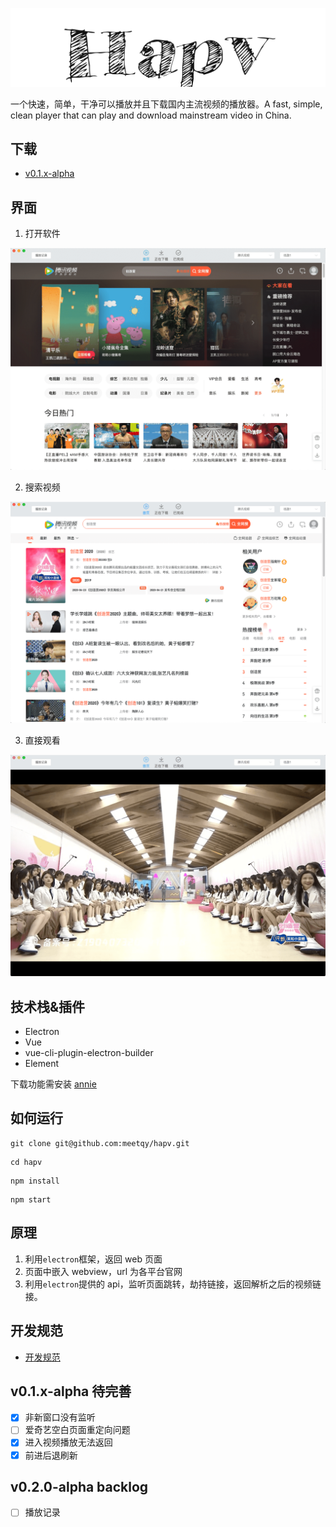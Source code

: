 <p align="center"><img src="./hapv.png" alt="hapv"></p>

一个快速，简单，干净可以播放并且下载国内主流视频的播放器。A fast, simple, clean player that can play and download mainstream video in China.

## 下载

- [v0.1.x-alpha](https://gitee.com/meetqy/hapv/releases)

## 界面

1. 打开软件

![](./preview/1.png)

2. 搜索视频

![](./preview/2.png)

3. 直接观看

![](./preview/3.png)

## 技术栈&插件

- Electron
- Vue
- vue-cli-plugin-electron-builder
- Element

下载功能需安装 [annie](https://github.com/iawia002/annie)

## 如何运行

```
git clone git@github.com:meetqy/hapv.git
```

```
cd hapv
```

```
npm install
```

```
npm start
```

## 原理

1. 利用`electron`框架，返回 web 页面
2. 页面中嵌入 webview，url 为各平台官网
3. 利用`electron`提供的 api，监听页面跳转，劫持链接，返回解析之后的视频链接。

## 开发规范

- [开发规范](./开发规范.md)

## v0.1.x-alpha 待完善

- [x] 非新窗口没有监听
- [ ] 爱奇艺空白页面重定向问题
- [x] 进入视频播放无法返回
- [x] 前进后退刷新

## v0.2.0-alpha backlog

- [ ] 播放记录
